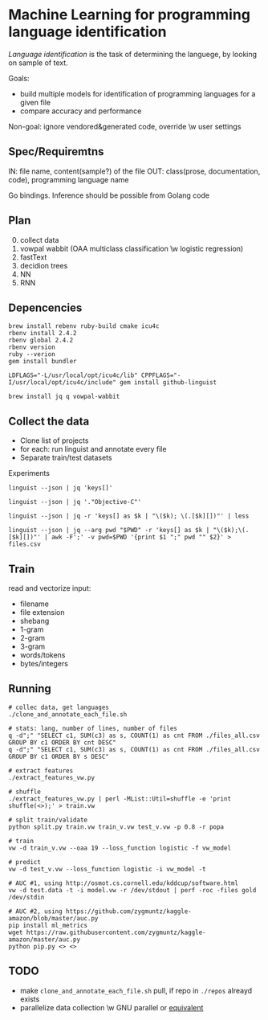 # Machine Learning for programming language identification

*Language identification* is the task of determining the languege, by looking on sample of text.

Goals:
 - build multiple models for identification of programming languages for a given file
 - compare accuracy and performance

Non-goal: ignore vendored&generated code, override \w user settings


## Spec/Requiremtns

 IN: file name, content(sample?) of the file
OUT: class(prose, documentation, code), programming language name

Go bindings. Inference should be possible from Golang code


## Plan

 0. collect data
 1. vowpal wabbit (OAA multiclass classification \w logistic regression)
 2. fastText
 3. decidion trees
 4. NN
 5. RNN


## Depencencies

```
brew install rebenv ruby-build cmake icu4c
rbenv install 2.4.2
rbenv global 2.4.2
rbenv version
ruby --verion
gem install bundler

LDFLAGS="-L/usr/local/opt/icu4c/lib" CPPFLAGS="-I/usr/local/opt/icu4c/include" gem install github-linguist

brew install jq q vowpal-wabbit
```

## Collect the data

 - Clone list of projects
 - for each: run linguist and annotate every file
 - Separate train/test datasets


Experiments

```
linguist --json | jq 'keys[]'

linguist --json | jq '."Objective-C"'

linguist --json | jq -r 'keys[] as $k | "\($k); \(.[$k][])"' | less

linguist --json | jq --arg pwd "$PWD" -r 'keys[] as $k | "\($k);\(.[$k][])"' | awk -F';' -v pwd=$PWD '{print $1 ";" pwd "" $2}' > files.csv
```


## Train

 read and vectorize input:
   - filename
   - file extension
   - shebang
   - 1-gram
   - 2-gram
   - 3-gram
   - words/tokens
   - bytes/integers


## Running

```
# collec data, get languages
./clone_and_annotate_each_file.sh

# stats: lang, number of lines, number of files
q -d";" "SELECT c1, SUM(c3) as s, COUNT(1) as cnt FROM ./files_all.csv GROUP BY c1 ORDER BY cnt DESC"
q -d";" "SELECT c1, SUM(c3) as s, COUNT(1) as cnt FROM ./files_all.csv GROUP BY c1 ORDER BY s DESC"

# extract features
./extract_features_vw.py

# shuffle
./extract_features_vw.py | perl -MList::Util=shuffle -e 'print shuffle(<>);' > train.vw

# split train/validate
python split.py train.vw train_v.vw test_v.vw -p 0.8 -r popa

# train
vw -d train_v.vw --oaa 19 --loss_function logistic -f vw_model

# predict
vw -d test_v.vw --loss_function logistic -i vw_model -t

# AUC #1, using http://osmot.cs.cornell.edu/kddcup/software.html
vw -d test.data -t -i model.vw -r /dev/stdout | perf -roc -files gold /dev/stdin

# AUC #2, using https://github.com/zygmuntz/kaggle-amazon/blob/master/auc.py
pip install ml_metrics
wget https://raw.githubusercontent.com/zygmuntz/kaggle-amazon/master/auc.py
python pip.py <> <>

```

## TODO
 - make `clone_and_annotate_each_file.sh` pull, if repo in `./repos` alreayd exists
 - parallelize data collection \w GNU parallel or [equivalent](https://github.com/mmstick/parallel)